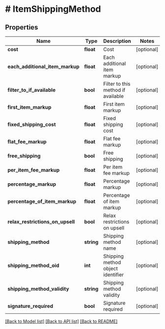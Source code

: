 # # ItemShippingMethod

## Properties

Name | Type | Description | Notes
------------ | ------------- | ------------- | -------------
**cost** | **float** | Cost | [optional]
**each_additional_item_markup** | **float** | Each additional item markup | [optional]
**filter_to_if_available** | **bool** | Filter to this method if available | [optional]
**first_item_markup** | **float** | First item markup | [optional]
**fixed_shipping_cost** | **float** | Fixed shipping cost | [optional]
**flat_fee_markup** | **float** | Flat fee markup | [optional]
**free_shipping** | **bool** | Free shipping | [optional]
**per_item_fee_markup** | **float** | Per item fee markup | [optional]
**percentage_markup** | **float** | Percentage markup | [optional]
**percentage_of_item_markup** | **float** | Percentage of item markup | [optional]
**relax_restrictions_on_upsell** | **bool** | Relax restrictions on upsell | [optional]
**shipping_method** | **string** | Shipping method name | [optional]
**shipping_method_oid** | **int** | Shipping method object identifier | [optional]
**shipping_method_validity** | **string** | Shipping method validity | [optional]
**signature_required** | **bool** | Signature required | [optional]

[[Back to Model list]](../../README.md#models) [[Back to API list]](../../README.md#endpoints) [[Back to README]](../../README.md)
